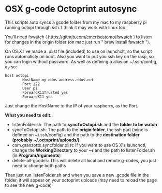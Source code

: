# OSX g-code Octoprint autosync
This scripts auto syncs a gcode folder from my mac to my raspberry pi running octopi through ssh. I think it may work with linux too.

You'll need fswatch ( https://github.com/emcrisostomo/fswatch ) to listen for changes in the origin folder (on mac just run " brew install fswatch ").

On OS X I've made a .plist file (included) to use on launchclt, so the script runs automaticly on boot.
Also you want to put you ssh key on the rasp, so you can login without password. As well as defining a alias on ~/.ssh/config, as so:

```
host octopi
        HostName my-ddns-address.ddns.net
        Port 222
        User pi
        ForwardX11Trusted yes
        ForwardX11 yes
```

Just change the HostName to the IP of your raspberry, as the Port.

**What you need to edit:**

* listenFolder.sh: The path to **syncToOctopi.sh** and the **folder to be watch**
* syncToOctopi.sh: The path to the **origin folder**, the ssh part (mine is defined on ~/.ssh/config) and the path to the **destination folder (probably ~/.octoprint/uploads/)**
* com.granzotto.syncfolder.plist: If you want to use OS X's launchctl, change the **WorkingDirectory** to your **~/** and the path to listenFolder.sh (in **ProgramArguments**)
* delete-all-gcodes: This will delete all local and remote g-codes, you just need to change both paths

Then just run listenFolder.sh and when you save a new .gcode file in the folder, it will appear on your octoprint uploads (may need to reload the page to see the new g-code)
